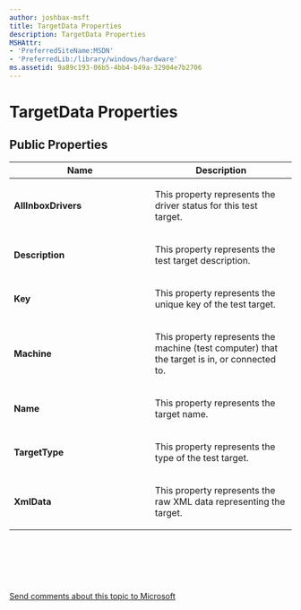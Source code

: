 ```yaml
---
author: joshbax-msft
title: TargetData Properties
description: TargetData Properties
MSHAttr:
- 'PreferredSiteName:MSDN'
- 'PreferredLib:/library/windows/hardware'
ms.assetid: 9a89c193-06b5-4bb4-b49a-32904e7b2706
---
```


# TargetData Properties


## Public Properties


<table>
<colgroup>
<col width="50%" />
<col width="50%" />
</colgroup>
<thead>
<tr class="header">
<th>Name</th>
<th>Description</th>
</tr>
</thead>
<tbody>
<tr class="odd">
<td><p><strong>AllInboxDrivers</strong></p></td>
<td><p>This property represents the driver status for this test target.</p></td>
</tr>
<tr class="even">
<td><p><strong>Description</strong></p></td>
<td><p>This property represents the test target description.</p></td>
</tr>
<tr class="odd">
<td><p><strong>Key</strong></p></td>
<td><p>This property represents the unique key of the test target.</p></td>
</tr>
<tr class="even">
<td><p><strong>Machine</strong></p></td>
<td><p>This property represents the machine (test computer) that the target is in, or connected to.</p></td>
</tr>
<tr class="odd">
<td><p><strong>Name</strong></p></td>
<td><p>This property represents the target name.</p></td>
</tr>
<tr class="even">
<td><p><strong>TargetType</strong></p></td>
<td><p>This property represents the type of the test target.</p></td>
</tr>
<tr class="odd">
<td><p><strong>XmlData</strong></p></td>
<td><p>This property represents the raw XML data representing the target.</p></td>
</tr>
</tbody>
</table>

 

 

 

[Send comments about this topic to Microsoft](mailto:wsddocfb@microsoft.com?subject=Documentation%20feedback%20%5Bp_hck\p_hck%5D:%20TargetData%20Properties%20%20RELEASE:%20%284/27/2016%29&body=%0A%0APRIVACY%20STATEMENT%0A%0AWe%20use%20your%20feedback%20to%20improve%20the%20documentation.%20We%20don't%20use%20your%20email%20address%20for%20any%20other%20purpose,%20and%20we'll%20remove%20your%20email%20address%20from%20our%20system%20after%20the%20issue%20that%20you're%20reporting%20is%20fixed.%20While%20we're%20working%20to%20fix%20this%20issue,%20we%20might%20send%20you%20an%20email%20message%20to%20ask%20for%20more%20info.%20Later,%20we%20might%20also%20send%20you%20an%20email%20message%20to%20let%20you%20know%20that%20we've%20addressed%20your%20feedback.%0A%0AFor%20more%20info%20about%20Microsoft's%20privacy%20policy,%20see%20http://privacy.microsoft.com/default.aspx. "Send comments about this topic to Microsoft")




